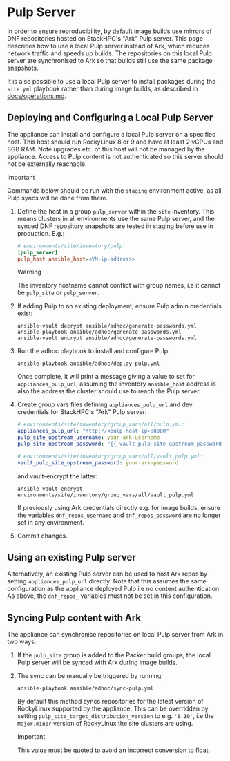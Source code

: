 # Pulp Server

In order to ensure reproducibility, by default image builds use mirrors of DNF
repositories hosted on StackHPC's "Ark" Pulp server. This page describes how to
use a local Pulp server instead of Ark, which reduces network traffic and speeds
up builds. The repositories on this local Pulp server are synchronised to Ark so
that builds still use the same package snapshots.

It is also possible to use a local Pulp server to install packages during the
`site.yml` playbook rather than during image builds, as described in [docs/operations.md](../operations.md#adding-additional-packages).

## Deploying and Configuring a Local Pulp Server

The appliance can install and configure a local Pulp server on a specified host.
This host should run RockyLinux 8 or 9 and have at least 2 vCPUs and 8GB RAM.
Note upgrades etc. of this host will not be managed by the appliance. Access to
Pulp content is not authenticated so this server should not be externally
reachable.

> [!IMPORTANT]
> Commands below should be run with the `staging` environment active, as all
> Pulp syncs will be done from there.

1.  Define the host in a group `pulp_server` within the `site` inventory. This
    means clusters in all environments use the same Pulp server, and the synced
    DNF repository snapshots are tested in staging before use in production. E.g.:

    ```ini
    # environments/site/inventory/pulp:
    [pulp_server]
    pulp_host ansible_host=<VM-ip-address>
    ```

    > [!WARNING]
    > The inventory hostname cannot conflict with group names, i.e it cannot be
    `pulp_site` or `pulp_server`.

2.  If adding Pulp to an existing deployment, ensure Pulp admin credentials
    exist:

    ```shell
    ansible-vault decrypt ansible/adhoc/generate-passwords.yml
    ansible-playbook ansible/adhoc/generate-passwords.yml
    ansible-vault encrypt ansible/adhoc/generate-passwords.yml
    ```

3.  Run the adhoc playbook to install and configure Pulp:

    ```shell
    ansible-playbook ansible/adhoc/deploy-pulp.yml
    ```

    Once complete, it will print a message giving a value to set for
    `appliances_pulp_url`, assuming the inventory `ansible_host` address is
    also the address the cluster should use to reach the Pulp server.

4.  Create group vars files defining `appliances_pulp_url` and dev credentials
    for StackHPC's "Ark" Pulp server:

    ```yaml
    # environments/site/inventory/group_vars/all/pulp.yml:
    appliances_pulp_url: "http://<pulp-host-ip>:8080"
    pulp_site_upstream_username: your-ark-username
    pulp_site_upstream_password: "{{ vault_pulp_site_upstream_password }}"
    ```

    ```yaml
    # environments/site/inventory/group_vars/all/vault_pulp.yml:
    vault_pulp_site_upstream_password: your-ark-password
    ```

    and vault-encrypt the latter:

    ```shell
    ansible-vault encrypt environments/site/inventory/group_vars/all/vault_pulp.yml
    ```
    
    If previously using Ark credentials directly e.g. for image builds, ensure
    the variables `dnf_repos_username` and `dnf_repos_password` are no longer
    set in any environment.

5.  Commit changes.

## Using an existing Pulp server

Alternatively, an existing Pulp server can be used to host Ark repos by
setting `appliances_pulp_url` directly. Note that this assumes the same
configuration as the appliance deployed Pulp i.e no content authentication.
As above, the `dnf_repos_` variables must not be set in this configuration.

## Syncing Pulp content with Ark

The appliance can synchronise repositories on local Pulp server from Ark in
two ways:

1.  If the `pulp_site` group is added to the Packer build groups, the local Pulp
server will be synced with Ark during image builds.

2. The sync can be manually be triggered by running:

    ```shell
    ansible-playbook ansible/adhoc/sync-pulp.yml
    ```

    By default this method syncs repositories for the latest version of RockyLinux
    supported by the appliance. This can be overridden by setting
    `pulp_site_target_distribution_version` to e.g. `'8.10'`, i.e the `Major.minor`
    version of RockyLinux the site clusters are using.

    > [!IMPORTANT]
    > This value must be quoted to avoid an incorrect conversion to float.
